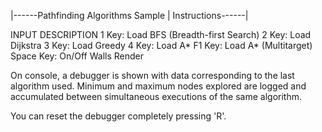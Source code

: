 |------Pathfinding Algorithms Sample | Instructions------|

INPUT		DESCRIPTION
1 Key: 		Load BFS (Breadth-first Search)
2 Key: 		Load Dijkstra
3 Key: 		Load Greedy
4 Key: 		Load A*
F1 Key: 	Load A* (Multitarget)
Space Key: 	On/Off Walls Render

On console, a debugger is shown with data corresponding
to the last algorithm used.
Minimum and maximum nodes explored are logged and accumulated
between simultaneous executions of the same algorithm.

You can reset the debugger completely pressing 'R'.
